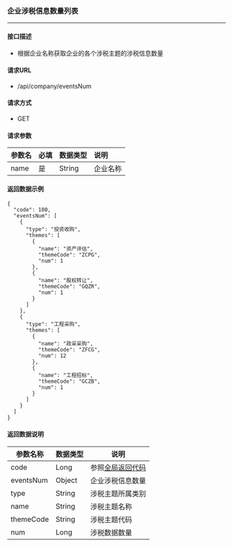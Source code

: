 ### 企业涉税信息数量列表

---

#### 接口描述

* 根据企业名称获取企业的各个涉税主题的涉税信息数量

#### 请求URL

* /api/company/eventsNum

#### 请求方式

* GET

#### 请求参数

| 参数名 | 必填 | 数据类型 | 说明 |
| :--- | :--- | :--- | :--- |
| name | 是 | String | 企业名称 |

#### 返回数据示例

```
{
  "code": 100,
  "eventsNum": [
    {
      "type": "投资收购",
      "themes": [
        {
          "name": "资产评估",
          "themeCode": "ZCPG",
          "num": 1
        },
        {
          "name": "股权转让",
          "themeCode": "GQZR",
          "num": 1
        }
      ]
    },
    {
      "type": "工程采购",
      "themes": [
        {
          "name": "政采采购",
          "themeCode": "ZFCG",
          "num": 12
        },
        {
          "name": "工程招标",
          "themeCode": "GCZB",
          "num": 1
        }
      ]
    }
  ]
}
```

#### 返回数据说明

| 参数名称 | 数据类型 | 说明 |
| --- | --- | --- |
| code | Long | 参照[全局返回代码](/数据词典.md) |
| eventsNum | Object | 企业涉税信息数量 |
| type | String | 涉税主题所属类别 |
| name | String | 涉税主题名称 |
| themeCode | String | 涉税主题代码 |
| num | Long | 涉税数据数量 |



